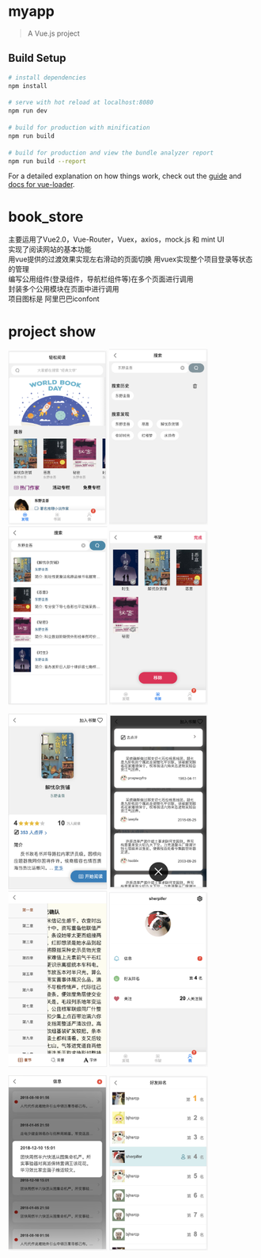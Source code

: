 # myapp

> A Vue.js project

## Build Setup

``` bash
# install dependencies
npm install

# serve with hot reload at localhost:8080
npm run dev

# build for production with minification
npm run build

# build for production and view the bundle analyzer report
npm run build --report
```

For a detailed explanation on how things work, check out the [guide](http://vuejs-templates.github.io/webpack/) and [docs for vue-loader](http://vuejs.github.io/vue-loader).
# book_store
主要运用了Vue2.0，Vue-Router，Vuex，axios，mock.js 和 mint UI  
实现了阅读网站的基本功能  
用vue提供的过渡效果实现左右滑动的页面切换 
用vuex实现整个项目登录等状态的管理  
编写公用组件(登录组件，导航栏组件等)在多个页面进行调用  
封装多个公用模块在页面中进行调用  
项目图标是 阿里巴巴iconfont  

# project show
<img src="https://github.com/sherpifer/book_store/blob/master/projectImgShow/01.png" alt="index page" width="200"> <img src="https://github.com/sherpifer/book_store/blob/master/projectImgShow/07.png" alt="search page" width="200"> <img src="https://github.com/sherpifer/book_store/blob/master/projectImgShow/08.png" alt="search result page" width="200"> <img src="https://github.com/sherpifer/book_store/blob/master/projectImgShow/06.png" alt="user shelf page" width="200">

<img src="https://github.com/sherpifer/book_store/blob/master/projectImgShow/02.png" alt="book detail page" width="200"> <img src="https://github.com/sherpifer/book_store/blob/master/projectImgShow/03.png" alt="comment page" width="200"> <img src="https://github.com/sherpifer/book_store/blob/master/projectImgShow/04.png" alt="read page" width="200"> <img src="https://github.com/sherpifer/book_store/blob/master/projectImgShow/05.png" alt="user center page" width="200">
 
<img src="https://github.com/sherpifer/book_store/blob/master/projectImgShow/09.png" alt="user message page" width="200"> <img src="https://github.com/sherpifer/book_store/blob/master/projectImgShow/10.png" alt="user rank page" width="200">
